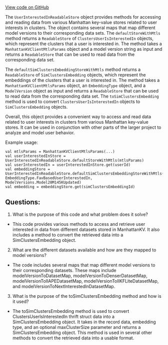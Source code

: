 [View code on GitHub](https://github.com/misbahsy/the-algorithm/src/scala/com/twitter/simclusters_v2/summingbird/stores/UserInterestedInReadableStore.scala)

The `UserInterestedInReadableStore` object provides methods for accessing and reading data from various Manhattan key-value stores related to user interests in clusters. The object contains several maps that map different model versions to their corresponding data sets. The `defaultStoreWithMtls` method returns a `ReadableStore` of `ClustersUserIsInterestedIn` objects, which represent the clusters that a user is interested in. The method takes a `ManhattanKVClientMtlsParams` object and a model version string as input and returns a `ReadableStore` that can be used to read data from the corresponding data set. 

The `defaultSimClustersEmbeddingStoreWithMtls` method returns a `ReadableStore` of `SimClustersEmbedding` objects, which represent the embeddings of the clusters that a user is interested in. The method takes a `ManhattanKVClientMtlsParams` object, an `EmbeddingType` object, and a `ModelVersion` object as input and returns a `ReadableStore` that can be used to read data from the corresponding data set. The `toSimClustersEmbedding` method is used to convert `ClustersUserIsInterestedIn` objects to `SimClustersEmbedding` objects.

Overall, this object provides a convenient way to access and read data related to user interests in clusters from various Manhattan key-value stores. It can be used in conjunction with other parts of the larger project to analyze and model user behavior. 

Example usage:

```
val mtlsParams = ManhattanKVClientMtlsParams(...)
val userInterestedInStore = UserInterestedInReadableStore.defaultStoreWithMtls(mtlsParams)
val userInterestedIn = userInterestedInStore.get(userId)
val embeddingStore = UserInterestedInReadableStore.defaultSimClustersEmbeddingStoreWithMtls(mtlsParams, EmbeddingType.FavBasedUserInterestedIn, ModelVersions.Model20M145KUpdated)
val embedding = embeddingStore.get(simClustersEmbeddingId)
```
## Questions: 
 1. What is the purpose of this code and what problem does it solve?
- This code provides various methods to access and retrieve user interested in data from different datasets stored in ManhattanKV. It also includes a method to convert the retrieved data into a SimClustersEmbedding object.

2. What are the different datasets available and how are they mapped to model versions?
- The code includes several maps that map different model versions to their corresponding datasets. These maps include modelVersionToDatasetMap, modelVersionToDenserDatasetMap, modelVersionToIIAPEDatasetMap, modelVersionToIIKFLiteDatasetMap, and modelVersionToNextInterestedInDatasetMap.

3. What is the purpose of the toSimClustersEmbedding method and how is it used?
- The toSimClustersEmbedding method is used to convert ClustersUserIsInterestedIn thrift struct data into a SimClustersEmbedding object. It takes in the record data, embedding type, and an optional maxClusterSize parameter and returns a SimClustersEmbedding object. This method is used in several other methods to convert the retrieved data into a usable format.